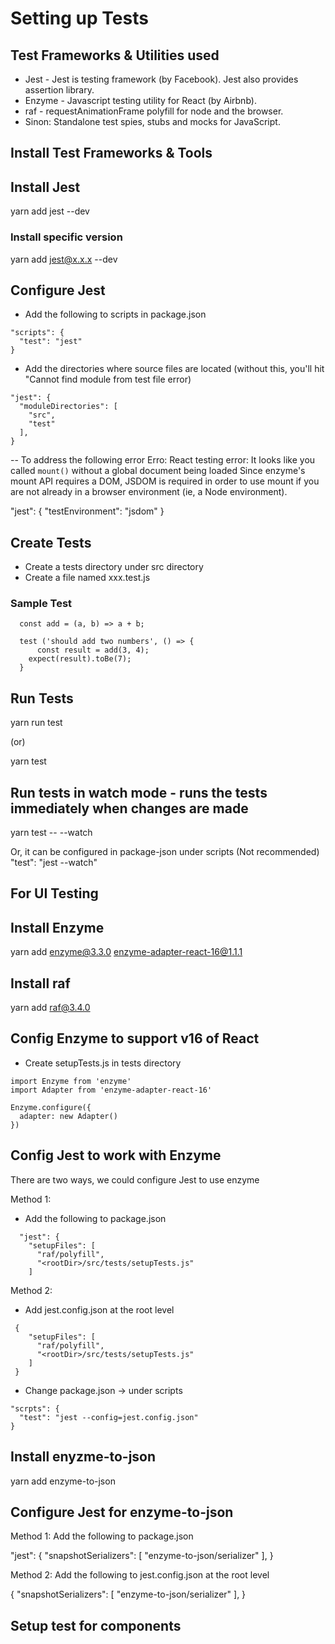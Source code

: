 # Setting up Tests

## Test Frameworks & Utilities used
- Jest - Jest is testing framework (by Facebook). Jest also provides assertion library.
- Enzyme - Javascript testing utility for React (by Airbnb).
- raf - requestAnimationFrame polyfill for node and the browser.
- Sinon: Standalone test spies, stubs and mocks for JavaScript.

## Install Test Frameworks & Tools

## Install Jest
yarn add jest --dev

### Install specific version
yarn add jest@x.x.x --dev

## Configure Jest

- Add the following to scripts in package.json
```
"scripts": {
  "test": "jest"
}
```

- Add the directories where source files are located
(without this, you'll hit "Cannot find module from test file error)

```
"jest": {
  "moduleDirectories": [
    "src",
    "test"
  ],
}
```
-- To address the following error
Erro: React testing error: It looks like you called `mount()` without a global document being loaded
Since enzyme's mount API requires a DOM, JSDOM is required in order to use mount if you are not
already in a browser environment (ie, a Node environment).

"jest": {
  "testEnvironment": "jsdom"
}

## Create Tests
- Create a tests directory under src directory
- Create a file named xxx.test.js

### Sample Test
~~~~
  const add = (a, b) => a + b;

  test ('should add two numbers', () => {
	  const result = add(3, 4);
    expect(result).toBe(7);
  }
~~~~

## Run Tests
yarn run test

(or)

yarn test

## Run tests in watch mode - runs the tests immediately when changes are made
yarn test -- --watch

Or, it can be configured in package-json under scripts (Not recommended)
"test": "jest --watch"

## For UI Testing

## Install Enzyme
yarn add enzyme@3.3.0 enzyme-adapter-react-16@1.1.1

## Install raf
yarn add raf@3.4.0

## Config Enzyme to support v16 of React

- Create setupTests.js in tests directory

```
import Enzyme from 'enzyme'
import Adapter from 'enzyme-adapter-react-16'

Enzyme.configure({
  adapter: new Adapter()
})
```
## Config Jest to work with Enzyme

There are two ways, we could configure Jest to use enzyme

Method 1:
- Add the following to package.json

```
  "jest": {
    "setupFiles": [
      "raf/polyfill",
      "<rootDir>/src/tests/setupTests.js"
    ]
```
Method 2:
- Add jest.config.json at the root level

```
 {
    "setupFiles": [
      "raf/polyfill",
      "<rootDir>/src/tests/setupTests.js"
    ]
 }
```
- Change package.json -> under scripts
```
"scrpts": {
  "test": "jest --config=jest.config.json"
}
```

## Install enyzme-to-json
yarn add enzyme-to-json

## Configure Jest for enzyme-to-json

Method 1: Add the following to package.json

  "jest": {
    "snapshotSerializers": [
      "enzyme-to-json/serializer"
    ],
  }

Method 2: Add the following to jest.config.json at the root level

{
    "snapshotSerializers": [
      "enzyme-to-json/serializer"
    ],
}

## Setup test for components



